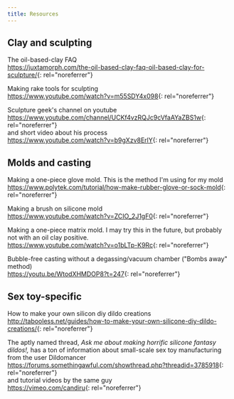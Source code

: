 ```yaml
---
title: Resources
---
```


## Clay and sculpting

The oil-based-clay FAQ  
<https://juxtamorph.com/the-oil-based-clay-faq-oil-based-clay-for-sculpture/>{: rel="noreferrer"}

Making rake tools for sculpting  
<https://www.youtube.com/watch?v=m55SDY4x098>{: rel="noreferrer"}

Sculpture geek's channel on youtube  
<https://www.youtube.com/channel/UCKf4vzRQJc9cVfaAYaZBS1w>{: rel="noreferrer"}  
and short video about his process  
<https://www.youtube.com/watch?v=b9gXzv8ErlY>{: rel="noreferrer"}

## Molds and casting

Making a one-piece glove mold. This is the method I'm using for my mold  
<https://www.polytek.com/tutorial/how-make-rubber-glove-or-sock-mold>{: rel="noreferrer"}


Making a brush on silicone mold  
<https://www.youtube.com/watch?v=ZCIO_2J1gF0>{: rel="noreferrer"}

Making a one-piece matrix mold. I may try this in the future, but probably not with an oil clay positive.  
<https://www.youtube.com/watch?v=o1bLTp-K9Rc>{: rel="noreferrer"}

Bubble-free casting without a degassing/vacuum chamber ("Bombs away" method)  
<https://youtu.be/WtodXHMDOP8?t=247>{: rel="noreferrer"}
## Sex toy-specific

How to make your own silicon diy dildo creations  
<http://tabooless.net/guides/how-to-make-your-own-silicone-diy-dildo-creations/>{: rel="noreferrer"}

The aptly named thread, _Ask me about making horrific silicone fantasy dildos!,_ has a ton of information about small-scale sex toy manufacturing from the user Dildomancer  
<https://forums.somethingawful.com/showthread.php?threadid=3785918>{: rel="noreferrer"}  
and tutorial videos by the same guy  
<https://vimeo.com/candiru>{: rel="noreferrer"}
